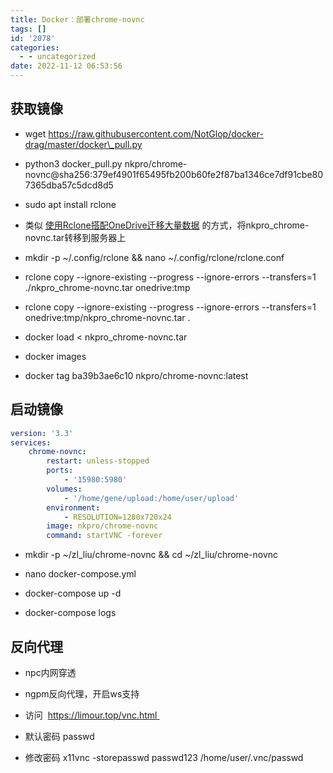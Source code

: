```yaml
---
title: Docker：部署chrome-novnc
tags: []
id: '2078'
categories:
  - - uncategorized
date: 2022-11-12 06:53:56
---
```


## 获取镜像

*   wget https://raw.githubusercontent.com/NotGlop/docker-drag/master/docker\_pull.py

*   python3 docker\_pull.py nkpro/chrome-novnc@sha256:379ef4901f65495fb200b60fe2f87ba1346ce7df91cbe807365dba57c5dcd8d5

*   sudo apt install rclone

*   类似 [使用Rclone搭配OneDrive迁移大量数据](https://occdn.limour.top/2404.html) 的方式，将nkpro\_chrome-novnc.tar转移到服务器上

*   mkdir -p ~/.config/rclone && nano ~/.config/rclone/rclone.conf

*   rclone copy --ignore-existing --progress --ignore-errors --transfers=1 ./nkpro\_chrome-novnc.tar onedrive:tmp

*   rclone copy --ignore-existing --progress --ignore-errors --transfers=1 onedrive:tmp/nkpro\_chrome-novnc.tar .

*   docker load < nkpro\_chrome-novnc.tar

*   docker images

*   docker tag ba39b3ae6c10 nkpro/chrome-novnc:latest

## 启动镜像

```yml
version: '3.3'
services:
    chrome-novnc:
        restart: unless-stopped
        ports:
            - '15980:5980'
        volumes:
            - '/home/gene/upload:/home/user/upload'
        environment:
            - RESOLUTION=1280x720x24
        image: nkpro/chrome-novnc
        command: startVNC -forever
```

*   mkdir -p ~/zl\_liu/chrome-novnc && cd ~/zl\_liu/chrome-novnc

*   nano docker-compose.yml

*   docker-compose up -d

*   docker-compose logs

## 反向代理

*   npc内网穿透

*   ngpm反向代理，开启ws支持

*   访问  https://limour.top/vnc.html 

*   默认密码 passwd

*   修改密码 x11vnc -storepasswd passwd123 /home/user/.vnc/passwd